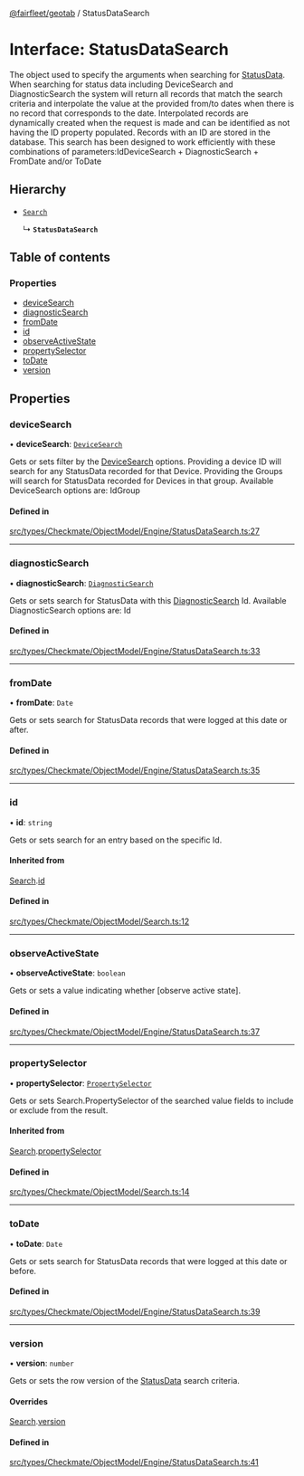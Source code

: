 [@fairfleet/geotab](../README.md) / StatusDataSearch

# Interface: StatusDataSearch

The object used to specify the arguments when searching for
 [StatusData](StatusData.md).
 When searching for status data including DeviceSearch and DiagnosticSearch
 the system will return all records that match the search criteria and interpolate the value at the
 provided from/to dates when there is no record that corresponds to the date. Interpolated records
 are dynamically created when the request is made and can be identified as not having the ID property
 populated. Records with an ID are stored in the database.
 This search has been designed to work efficiently with these combinations of parameters:<list><item><description>Id</description></item><item><description>DeviceSearch + DiagnosticSearch + FromDate and/or ToDate</description></item></list>

## Hierarchy

- [`Search`](Search.md)

  ↳ **`StatusDataSearch`**

## Table of contents

### Properties

- [deviceSearch](StatusDataSearch.md#devicesearch)
- [diagnosticSearch](StatusDataSearch.md#diagnosticsearch)
- [fromDate](StatusDataSearch.md#fromdate)
- [id](StatusDataSearch.md#id)
- [observeActiveState](StatusDataSearch.md#observeactivestate)
- [propertySelector](StatusDataSearch.md#propertyselector)
- [toDate](StatusDataSearch.md#todate)
- [version](StatusDataSearch.md#version)

## Properties

### deviceSearch

• **deviceSearch**: [`DeviceSearch`](DeviceSearch.md)

Gets or sets filter by the [DeviceSearch](DeviceSearch.md) options. Providing a device ID will
 search for any StatusData recorded for that Device.
 Providing the Groups will search for StatusData recorded for Devices in that group.
 Available DeviceSearch options are:
 <list><item><description>Id</description></item><item><description>Group</description></item></list>

#### Defined in

[src/types/Checkmate/ObjectModel/Engine/StatusDataSearch.ts:27](https://github.com/fairfleet/geotab/blob/d57d931/src/types/Checkmate/ObjectModel/Engine/StatusDataSearch.ts#L27)

___

### diagnosticSearch

• **diagnosticSearch**: [`DiagnosticSearch`](DiagnosticSearch.md)

Gets or sets search for StatusData with this [DiagnosticSearch](DiagnosticSearch.md) Id.
 Available DiagnosticSearch options are:
 <list><item><description>Id</description></item></list>

#### Defined in

[src/types/Checkmate/ObjectModel/Engine/StatusDataSearch.ts:33](https://github.com/fairfleet/geotab/blob/d57d931/src/types/Checkmate/ObjectModel/Engine/StatusDataSearch.ts#L33)

___

### fromDate

• **fromDate**: `Date`

Gets or sets search for StatusData records that were logged at this date or after.

#### Defined in

[src/types/Checkmate/ObjectModel/Engine/StatusDataSearch.ts:35](https://github.com/fairfleet/geotab/blob/d57d931/src/types/Checkmate/ObjectModel/Engine/StatusDataSearch.ts#L35)

___

### id

• **id**: `string`

Gets or sets search for an entry based on the specific Id.

#### Inherited from

[Search](Search.md).[id](Search.md#id)

#### Defined in

[src/types/Checkmate/ObjectModel/Search.ts:12](https://github.com/fairfleet/geotab/blob/d57d931/src/types/Checkmate/ObjectModel/Search.ts#L12)

___

### observeActiveState

• **observeActiveState**: `boolean`

Gets or sets a value indicating whether [observe active state].

#### Defined in

[src/types/Checkmate/ObjectModel/Engine/StatusDataSearch.ts:37](https://github.com/fairfleet/geotab/blob/d57d931/src/types/Checkmate/ObjectModel/Engine/StatusDataSearch.ts#L37)

___

### propertySelector

• **propertySelector**: [`PropertySelector`](PropertySelector.md)

Gets or sets Search.PropertySelector of the searched value fields to include or exclude from the result.

#### Inherited from

[Search](Search.md).[propertySelector](Search.md#propertyselector)

#### Defined in

[src/types/Checkmate/ObjectModel/Search.ts:14](https://github.com/fairfleet/geotab/blob/d57d931/src/types/Checkmate/ObjectModel/Search.ts#L14)

___

### toDate

• **toDate**: `Date`

Gets or sets search for StatusData records that were logged at this date or before.

#### Defined in

[src/types/Checkmate/ObjectModel/Engine/StatusDataSearch.ts:39](https://github.com/fairfleet/geotab/blob/d57d931/src/types/Checkmate/ObjectModel/Engine/StatusDataSearch.ts#L39)

___

### version

• **version**: `number`

Gets or sets the row version of the [StatusData](StatusData.md) search criteria.

#### Overrides

[Search](Search.md).[version](Search.md#version)

#### Defined in

[src/types/Checkmate/ObjectModel/Engine/StatusDataSearch.ts:41](https://github.com/fairfleet/geotab/blob/d57d931/src/types/Checkmate/ObjectModel/Engine/StatusDataSearch.ts#L41)
